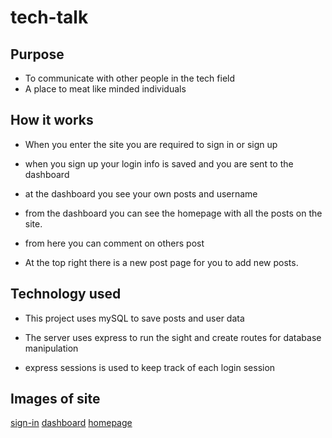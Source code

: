 # tech-talk

## Purpose

* To communicate with other people in the tech field
* A place to meat like minded individuals

## How it works

* When you enter the site you are required to sign in or sign up

* when you sign up your login info is saved and you are sent to the dashboard

* at the dashboard you see your own posts and username

* from the dashboard you can see the homepage with all the posts on the site.

* from here you can comment on others post

* At the top right there is a new post page for you to add new posts.

## Technology used

* This project uses mySQL to save posts and user data

* The server uses express to run the sight and create routes for database manipulation

* express sessions is used to keep track of each login session

## Images of site

[sign-in](img\Capture.PNG)
[dashboard](img\Capture1.PNG)
[homepage](img\Capture2.PNG)